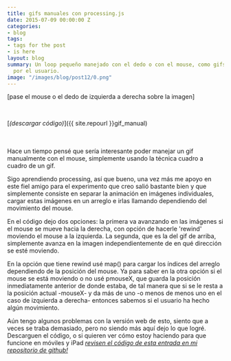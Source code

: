 ```yaml
---
title: gifs manuales con processing.js
date: 2015-07-09 00:00:00 Z
categories:
- blog
tags:
- tags for the post
- is here
layout: blog
summary: Un loop pequeño manejado con el dedo o con el mouse, como gifs pero activados
  por el usuario.
image: "/images/blog/post12/0.png"
---
```


[pase el mouse o el dedo de izquierda a derecha sobre la imagen]
<br>

<br>
<canvas ontouchstart="touchStart(event);"
ontouchmove="touchMove(event);"
ontouchend="touchEnd(event);"
ontouchcancel="touchCancel(event);"
id="sketch2" width="500" height="256" data-processing-sources="/code/gif_manual/gif_manual.pde"> </canvas>

<script type="text/javascript">

var processingInstance;

function getOffsetLeft( elem )
{
    var offsetLeft = 0;
    do {
      if ( !isNaN( elem.offsetLeft ) )
      {
          offsetLeft += elem.offsetLeft;
      }
    } while( elem = elem.offsetParent );
    return offsetLeft;
}

function setProcessingMouse(event){
    if (!processingInstance) {  
        processingInstance = Processing.getInstanceById('sketch2');  
    }  
  
  var x = event.touches[0].pageX;
  var y = event.touches[0].pageY;

    //var x = event.touches[0].pageX- getOffsetLeft(texto);
   // var y = event.touches[0].pageY- getOffsetLeft(texto);

    processingInstance.mouseX = x;
    processingInstance.mouseY = y;
};

function touchStart(event) {
    event.preventDefault();
  setProcessingMouse(event);
    processingInstance.mousePressed();
};

function touchMove(event) {
    event.preventDefault();
  setProcessingMouse(event);
    processingInstance.mouseDragged();
};

function touchEnd(event) {
    event.preventDefault();
  setProcessingMouse(event);
    processingInstance.mouseReleased();
};

function touchCancel(event) {
    event.preventDefault();
  setProcessingMouse(event);
    processingInstance.mouseReleased();
};

</script>


[*(descargar código)*]({{ site.repourl }}gif_manual)

<br>
<br>
Hace un tiempo pensé que sería interesante poder manejar un gif manualmente con el mouse, simplemente usando la técnica cuadro a cuadro de un gif.

Sigo aprendiendo processing, así que bueno, una vez más me apoyo en este fiel amigo para el experimento que creo salió bastante bien y que simplemente consiste en separar la animación en imágenes individuales, cargar estas imágenes en un arreglo e irlas llamando dependiendo del movimiento del mouse.

En el código dejo dos opciones: la primera va avanzando en las imágenes si el mouse se mueve hacia la derecha, con opción de hacerle 'rewind' moviendo el mouse a la izquierda. La segunda, que es la del gif de arriba, simplemente avanza en la imagen independientemente de en qué dirección se esté moviendo. 

En la opción que tiene rewind usé map() para cargar los índices del arreglo dependiendo de la posición del mouse. Ya para saber en la otra opción si el mouse se está moviendo o no usé pmouseX, que guarda la posición inmediatamente anterior de donde estaba, de tal manera que si se le resta a la posición actual -mouseX- y da más de uno -o menos de menos uno en el caso de izquierda a derecha- entonces sabemos si el usuario ha hecho algún movimiento. 

Aún tengo algunos problemas con la versión web de esto, siento que a veces se traba demasiado, pero no siendo más aquí dejo lo que logré. Descarguen el código, o si quieren ver cómo estoy haciendo para que funcione en móviles y iPad _[revisen el código de esta entrada en mi repositorio de github!](https://raw.githubusercontent.com/mqvlm/mqvlm.github.io/master/_posts/2015-07-09-mar.md)_





